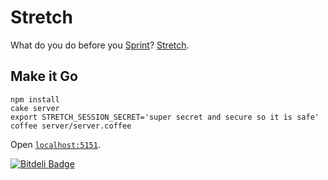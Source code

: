 # Stretch

What do you do before you [Sprint](https://sprint.ly)?
[Stretch](http://stretch-app.herokuapp.com/).

## Make it Go

```
npm install
cake server
export STRETCH_SESSION_SECRET='super secret and secure so it is safe'
coffee server/server.coffee
```

Open [`localhost:5151`](localhost:5151).


[![Bitdeli Badge](https://d2weczhvl823v0.cloudfront.net/mutewinter/stretch/trend.png)](https://bitdeli.com/free "Bitdeli Badge")

